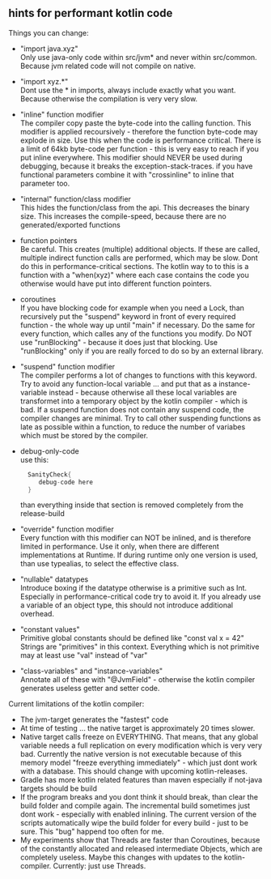 ## hints for performant kotlin code

Things you can change:

* "import java.xyz"<br/>
  Only use java-only code within src/jvm* and never within src/common.
  Because jvm related code will not compile on native.
* "import xyz.\*"<br/>
  Dont use the \* in imports, always include exactly what you want.
  Because otherwise the compilation is very very slow.
* "inline" function modifier<br/>
  The compiler copy paste the byte-code into the calling function.
  This modifier is applied recoursively - therefore the function byte-code may explode in size.
  Use this when the code is performance critical.
  There is a limit of 64kb byte-code per function - this is very easy to reach if you put inline everywhere.
  This modifier should NEVER be used during debugging, because it breaks the exception-stack-traces.
  if you have functional parameters combine it with "crossinline" to inline that parameter too.
* "internal" function/class modifier <br/>
  This hides the function/class from the api.
  This decreases the binary size.
  This increases the compile-speed, because there are no generated/exported functions
* function pointers<br/>
  Be careful.
  This creates (multiple) additional objects.
  If these are called, multiple indirect function calls are performed, which may be slow.
  Dont do this in performance-critical sections.
  The kotlin way to to this is a function with a "when(xyz)" where each case contains the code you otherwise would have put into different function pointers.
* coroutines<br/>
  If you have blocking code for example when you need a Lock, than recursively put the "suspend" keyword in front of every required function - the whole way up until "main" if necessary.
  Do the same for every function, which calles any of the functions you modify.
  Do NOT use "runBlocking" - because it does just that blocking.
  Use "runBlocking" only if you are really forced to do so by an external library.
* "suspend" function modifier<br/>
  The compiler performs a lot of changes to functions with this keyword.
  Try to avoid any function-local variable ... and put that as a instance-variable instead - because otherwise all these local variables are transformet into a temporary object by the kotlin compiler - which is bad.
  If a suspend function does not contain any suspend code, the compiler changes are minimal.
  Try to call other suspending functions as late as possible within a function, to reduce the number of variabes which must be stored by the compiler.
* debug-only-code<br/>
  use this:
  
  ```kotlin
    SanityCheck{
       debug-code here
    }
  ```
  
  than everything inside that section is removed completely from the release-build
* "override" function modifier<br/>
  Every function with this modifier can NOT be inlined, and is therefore limited in performance.
  Use it only, when there are different implementations at Runtime.
  If during runtime only one version is used, than use typealias, to select the effective class.
* "nullable" datatypes<br/>
  Introduce boxing if the datatype otherwise is a primitive such as Int.
  Especially in performance-critical code try to avoid it.
  If you already use a variable of an object type, this should not introduce additional overhead.
* "constant values"<br/>
  Primitive global constants should be defined like "const val x = 42"
  Strings are "primitives" in this context.
  Everything which is not primitive may at least use "val" instead of "var"
* "class-variables" and "instance-variables"<br/>
  Annotate all of these with "@JvmField" - otherwise the kotlin compiler generates useless getter and setter code.

Current limitations of the kotlin compiler:

* The jvm-target generates the "fastest" code
* At time of testing ... the native target is approximately 20 times slower.
* Native target calls freeze on EVERYTHING.
  That means, that any global variable needs a full replication on every modification which is very very bad.
  Currently the native version is not executable because of this memory model "freeze everything immediately" - which just dont work with a database.
  This should change with upcoming kotlin-releases.
* Gradle has more kotlin related features than maven especially if not-java targets should be build
* If the program breaks and you dont think it should break, than clear the build folder and compile again.
  The incremental build sometimes just dont work - especially with enabled inlining.
  The current version of the scripts automatically wipe the build folder for every build - just to be sure.
  This "bug" happend too often for me.
* My experiments show that Threads are faster than Coroutines, because of the constantly allocated and released intermediate Objects, which are completely useless.
  Maybe this changes with updates to the kotlin-compiler.
  Currently: just use Threads.
